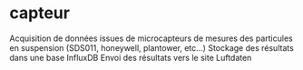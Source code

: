 # capteur

Acquisition de données issues de microcapteurs de mesures des particules en suspension (SDS011, honeywell, plantower, etc...)
Stockage des résultats dans une base InfluxDB
Envoi des résultats vers le site Luftdaten
